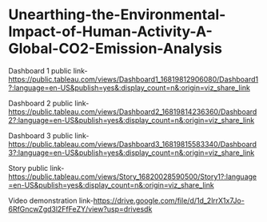 # Unearthing-the-Environmental-Impact-of-Human-Activity-A-Global-CO2-Emission-Analysis


Dashboard 1 public link-https://public.tableau.com/views/Dashboard1_16819812906080/Dashboard1?:language=en-US&publish=yes&:display_count=n&:origin=viz_share_link

Dashboard 2 public link-https://public.tableau.com/views/Dashboard2_16819814236360/Dashboard2?:language=en-US&publish=yes&:display_count=n&:origin=viz_share_link

Dashboard 3 public link-https://public.tableau.com/views/Dashboard3_16819815583340/Dashboard3?:language=en-US&publish=yes&:display_count=n&:origin=viz_share_link

Story public link-https://public.tableau.com/views/Story_16820028590500/Story1?:language=en-US&publish=yes&:display_count=n&:origin=viz_share_link

Video demonstration link-https://drive.google.com/file/d/1d_2lrrX1x7Jo-6RfGncwZgd3l2FfFeZY/view?usp=drivesdk

